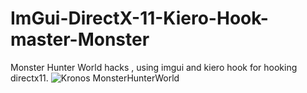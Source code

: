 # ImGui-DirectX-11-Kiero-Hook-master-Monster
 Monster Hunter World hacks , using imgui and kiero hook for hooking directx11.
![Kronos MonsterHunterWorld ](https://user-images.githubusercontent.com/14244805/220367339-dbea7f7f-932d-4ec4-ac13-da8b31166841.png)
